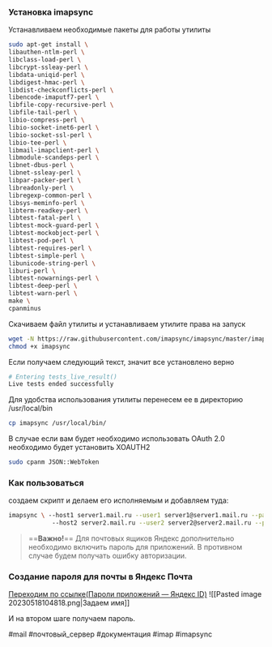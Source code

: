 ### Установка imapsync

Устанавливаем необходимые пакеты для работы утилиты
```bash
sudo apt-get install \
libauthen-ntlm-perl \
libclass-load-perl \
libcrypt-ssleay-perl \
libdata-uniqid-perl \
libdigest-hmac-perl \
libdist-checkconflicts-perl \
libencode-imaputf7-perl \
libfile-copy-recursive-perl \
libfile-tail-perl \
libio-compress-perl \
libio-socket-inet6-perl \
libio-socket-ssl-perl \
libio-tee-perl \
libmail-imapclient-perl \
libmodule-scandeps-perl \
libnet-dbus-perl \
libnet-ssleay-perl \
libpar-packer-perl \
libreadonly-perl \
libregexp-common-perl \
libsys-meminfo-perl \
libterm-readkey-perl \
libtest-fatal-perl \
libtest-mock-guard-perl \
libtest-mockobject-perl \
libtest-pod-perl \
libtest-requires-perl \
libtest-simple-perl \
libunicode-string-perl \
liburi-perl \
libtest-nowarnings-perl \
libtest-deep-perl \
libtest-warn-perl \
make \
cpanminus
```

Скачиваем файл утилиты и устанавливаем утилите права на запуск
```bash
wget -N https://raw.githubusercontent.com/imapsync/imapsync/master/imapsync
chmod +x imapsync
```

Если получаем следующий текст, значит все установлено верно
```bash
# Entering tests_live_result()
Live tests ended successfully
```

Для удобства использования утилиты перенесем ее в директорию /usr/local/bin

```bash
cp imapsync /usr/local/bin/
```

В случае если вам будет необходимо использовать OAuth 2.0 необходимо будет установить XOAUTH2

```bash
sudo cpanm JSON::WebToken
```

### Как пользоваться
создаем скрипт и делаем его исполняемым и добавляем туда:
```bash
imapsync \ --host1 server1.mail.ru --user1 server1@server1.mail.ru --password1 'Planet2211'\ 
			--host2 server2.mail.ru --user2 server2@server2.mail.ru --password2 'Planet2211'
```

> ==**Важно!**== Для почтовых ящиков Яндекс дополнительно необходимо включить пароль для приложений. В противном случае будем получать ошибку авторизации.

### Создание пароля для почты  в Яндекс Почта
[Переходим по ссылке(Пароли приложений — Яндекс ID)](https://id.yandex.ru/security/app-passwords)
![[Pasted image 20230518104818.png|Задаем имя]]

 И на втором шаге получаем пароль.

#mail #почтовый_сервер #документация #imap #imapsync
